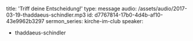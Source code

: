 title: 'Triff deine Entscheidung!'
type: message
audio: /assets/audio/2017-03-19-thaddaeus-schindler.mp3
id: d7767814-17b0-4d4b-af10-43e9962b3297
sermon_series: kirche-im-club
speaker:
  - thaddaeus-schindler
